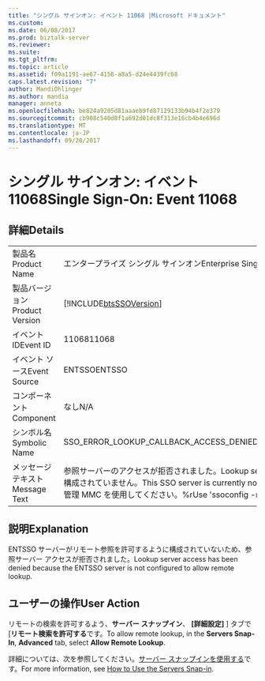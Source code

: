 ```yaml
---
title: "シングル サインオン: イベント 11068 |Microsoft ドキュメント"
ms.custom: 
ms.date: 06/08/2017
ms.prod: biztalk-server
ms.reviewer: 
ms.suite: 
ms.tgt_pltfrm: 
ms.topic: article
ms.assetid: f09a1191-ae67-4156-a8a5-d24e4439fc68
caps.latest.revision: "7"
author: MandiOhlinger
ms.author: mandia
manager: anneta
ms.openlocfilehash: be824a9205d81aaaeb9fd87129133b94b4f2e379
ms.sourcegitcommit: cb908c540d8f1a692d01dc8f313e16cb4b4e696d
ms.translationtype: MT
ms.contentlocale: ja-JP
ms.lasthandoff: 09/20/2017
---
```

# <a name="single-sign-on-event-11068"></a><span data-ttu-id="994c8-102">シングル サインオン: イベント 11068</span><span class="sxs-lookup"><span data-stu-id="994c8-102">Single Sign-On: Event 11068</span></span>
## <a name="details"></a><span data-ttu-id="994c8-103">詳細</span><span class="sxs-lookup"><span data-stu-id="994c8-103">Details</span></span>  
  
|||  
|-|-|  
|<span data-ttu-id="994c8-104">製品名</span><span class="sxs-lookup"><span data-stu-id="994c8-104">Product Name</span></span>|<span data-ttu-id="994c8-105">エンタープライズ シングル サインオン</span><span class="sxs-lookup"><span data-stu-id="994c8-105">Enterprise Single Sign-On</span></span>|  
|<span data-ttu-id="994c8-106">製品バージョン</span><span class="sxs-lookup"><span data-stu-id="994c8-106">Product Version</span></span>|[!INCLUDE[btsSSOVersion](../includes/btsssoversion-md.md)]|  
|<span data-ttu-id="994c8-107">イベント ID</span><span class="sxs-lookup"><span data-stu-id="994c8-107">Event ID</span></span>|<span data-ttu-id="994c8-108">11068</span><span class="sxs-lookup"><span data-stu-id="994c8-108">11068</span></span>|  
|<span data-ttu-id="994c8-109">イベント ソース</span><span class="sxs-lookup"><span data-stu-id="994c8-109">Event Source</span></span>|<span data-ttu-id="994c8-110">ENTSSO</span><span class="sxs-lookup"><span data-stu-id="994c8-110">ENTSSO</span></span>|  
|<span data-ttu-id="994c8-111">コンポーネント</span><span class="sxs-lookup"><span data-stu-id="994c8-111">Component</span></span>|<span data-ttu-id="994c8-112">なし</span><span class="sxs-lookup"><span data-stu-id="994c8-112">N/A</span></span>|  
|<span data-ttu-id="994c8-113">シンボル名</span><span class="sxs-lookup"><span data-stu-id="994c8-113">Symbolic Name</span></span>|<span data-ttu-id="994c8-114">SSO_ERROR_LOOKUP_CALLBACK_ACCESS_DENIED_NO_REMOTE</span><span class="sxs-lookup"><span data-stu-id="994c8-114">SSO_ERROR_LOOKUP_CALLBACK_ACCESS_DENIED_NO_REMOTE</span></span>|  
|<span data-ttu-id="994c8-115">メッセージ テキスト</span><span class="sxs-lookup"><span data-stu-id="994c8-115">Message Text</span></span>|<span data-ttu-id="994c8-116">参照サーバーのアクセスが拒否されました。</span><span class="sxs-lookup"><span data-stu-id="994c8-116">Lookup server access denied.</span></span> <span data-ttu-id="994c8-117">この SSO サーバーは、現在、リモート参照を許可するように構成されていません。</span><span class="sxs-lookup"><span data-stu-id="994c8-117">This SSO server is currently not configured to allow remote lookup.</span></span> <span data-ttu-id="994c8-118">'ssoconfig -remoteLookup yes' または SSO 管理 MMC を使用してください。%r</span><span class="sxs-lookup"><span data-stu-id="994c8-118">Use 'ssoconfig -remoteLookup yes' or the SSO Administration MMC.%r</span></span>|  
  
## <a name="explanation"></a><span data-ttu-id="994c8-119">説明</span><span class="sxs-lookup"><span data-stu-id="994c8-119">Explanation</span></span>  
 <span data-ttu-id="994c8-120">ENTSSO サーバーがリモート参照を許可するように構成されていないため、参照サーバー アクセスが拒否されました。</span><span class="sxs-lookup"><span data-stu-id="994c8-120">Lookup server access has been denied because the ENTSSO server is not configured to allow remote lookup.</span></span>  
  
## <a name="user-action"></a><span data-ttu-id="994c8-121">ユーザーの操作</span><span class="sxs-lookup"><span data-stu-id="994c8-121">User Action</span></span>  
 <span data-ttu-id="994c8-122">リモートの検索を許可するよう、**サーバー スナップイン**、 **[詳細設定]** ] タブで [**リモート検索を許可する**です。</span><span class="sxs-lookup"><span data-stu-id="994c8-122">To allow remote lookup, in the **Servers Snap-In**, **Advanced** tab, select **Allow Remote Lookup**.</span></span>  
  
 <span data-ttu-id="994c8-123">詳細については、次を参照してください。[サーバー スナップインを使用する](../core/how-to-use-the-servers-snap-in.md)です。</span><span class="sxs-lookup"><span data-stu-id="994c8-123">For more information, see [How to Use the Servers Snap-in](../core/how-to-use-the-servers-snap-in.md).</span></span>